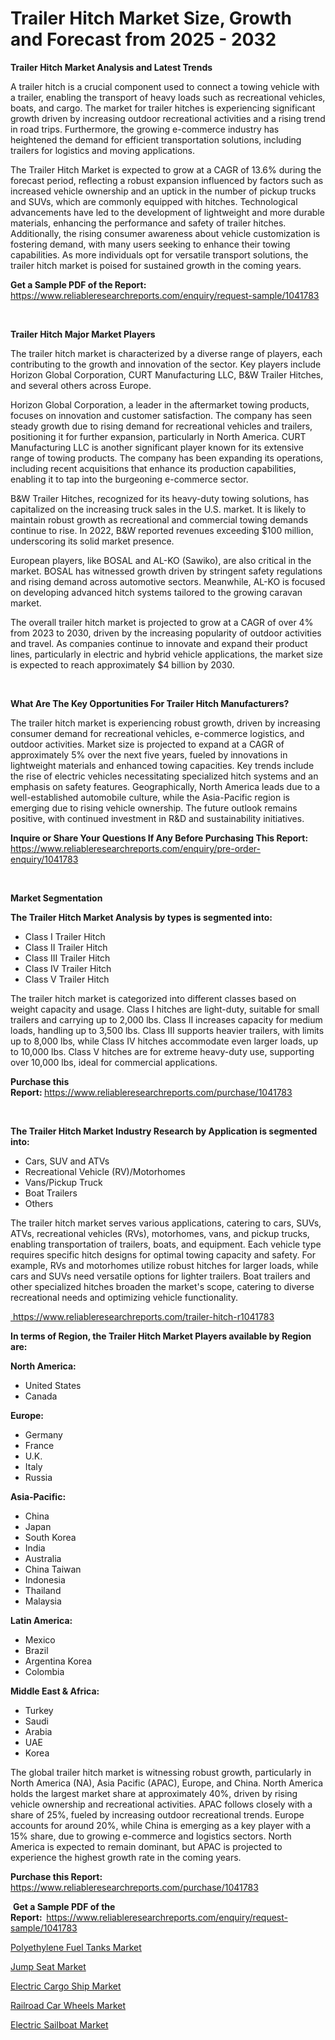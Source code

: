 <p><h1>Trailer Hitch Market Size, Growth and Forecast from 2025 - 2032</h1></p><p><strong>Trailer Hitch Market Analysis and Latest Trends</strong></p>
<p><p>A trailer hitch is a crucial component used to connect a towing vehicle with a trailer, enabling the transport of heavy loads such as recreational vehicles, boats, and cargo. The market for trailer hitches is experiencing significant growth driven by increasing outdoor recreational activities and a rising trend in road trips. Furthermore, the growing e-commerce industry has heightened the demand for efficient transportation solutions, including trailers for logistics and moving applications.</p><p>The Trailer Hitch Market is expected to grow at a CAGR of 13.6% during the forecast period, reflecting a robust expansion influenced by factors such as increased vehicle ownership and an uptick in the number of pickup trucks and SUVs, which are commonly equipped with hitches. Technological advancements have led to the development of lightweight and more durable materials, enhancing the performance and safety of trailer hitches. Additionally, the rising consumer awareness about vehicle customization is fostering demand, with many users seeking to enhance their towing capabilities. As more individuals opt for versatile transport solutions, the trailer hitch market is poised for sustained growth in the coming years.</p></p>
<p><strong>Get a Sample PDF of the Report:&nbsp;</strong> <a href="https://www.reliableresearchreports.com/enquiry/request-sample/1041783?utm_campaign=16&utm_medium=2&utm_source=Github&utm_content=ia&utm_term=30032025&utm_id=trailer-hitch">https://www.reliableresearchreports.com/enquiry/request-sample/1041783</a></p>
<p>&nbsp;</p>
<p><strong>Trailer Hitch Major Market Players</strong></p>
<p><p>The trailer hitch market is characterized by a diverse range of players, each contributing to the growth and innovation of the sector. Key players include Horizon Global Corporation, CURT Manufacturing LLC, B&W Trailer Hitches, and several others across Europe.</p><p>Horizon Global Corporation, a leader in the aftermarket towing products, focuses on innovation and customer satisfaction. The company has seen steady growth due to rising demand for recreational vehicles and trailers, positioning it for further expansion, particularly in North America. CURT Manufacturing LLC is another significant player known for its extensive range of towing products. The company has been expanding its operations, including recent acquisitions that enhance its production capabilities, enabling it to tap into the burgeoning e-commerce sector.</p><p>B&W Trailer Hitches, recognized for its heavy-duty towing solutions, has capitalized on the increasing truck sales in the U.S. market. It is likely to maintain robust growth as recreational and commercial towing demands continue to rise. In 2022, B&W reported revenues exceeding $100 million, underscoring its solid market presence.</p><p>European players, like BOSAL and AL-KO (Sawiko), are also critical in the market. BOSAL has witnessed growth driven by stringent safety regulations and rising demand across automotive sectors. Meanwhile, AL-KO is focused on developing advanced hitch systems tailored to the growing caravan market.</p><p>The overall trailer hitch market is projected to grow at a CAGR of over 4% from 2023 to 2030, driven by the increasing popularity of outdoor activities and travel. As companies continue to innovate and expand their product lines, particularly in electric and hybrid vehicle applications, the market size is expected to reach approximately $4 billion by 2030.</p></p>
<p>&nbsp;</p>
<p><strong>What Are The Key Opportunities For Trailer Hitch Manufacturers?</strong></p>
<p><p>The trailer hitch market is experiencing robust growth, driven by increasing consumer demand for recreational vehicles, e-commerce logistics, and outdoor activities. Market size is projected to expand at a CAGR of approximately 5% over the next five years, fueled by innovations in lightweight materials and enhanced towing capacities. Key trends include the rise of electric vehicles necessitating specialized hitch systems and an emphasis on safety features. Geographically, North America leads due to a well-established automobile culture, while the Asia-Pacific region is emerging due to rising vehicle ownership. The future outlook remains positive, with continued investment in R&D and sustainability initiatives.</p></p>
<p><strong>Inquire or Share Your Questions If Any Before Purchasing This Report:</strong> <a href="https://www.reliableresearchreports.com/enquiry/pre-order-enquiry/1041783?utm_campaign=16&utm_medium=2&utm_source=Github&utm_content=ia&utm_term=30032025&utm_id=trailer-hitch">https://www.reliableresearchreports.com/enquiry/pre-order-enquiry/1041783</a></p>
<p>&nbsp;</p>
<p><strong>Market Segmentation</strong></p>
<p><strong>The Trailer Hitch Market Analysis by types is segmented into:</strong></p>
<p><ul><li>Class I Trailer Hitch</li><li>Class II Trailer Hitch</li><li>Class III Trailer Hitch</li><li>Class IV Trailer Hitch</li><li>Class V Trailer Hitch</li></ul></p>
<p><p>The trailer hitch market is categorized into different classes based on weight capacity and usage. Class I hitches are light-duty, suitable for small trailers and carrying up to 2,000 lbs. Class II increases capacity for medium loads, handling up to 3,500 lbs. Class III supports heavier trailers, with limits up to 8,000 lbs, while Class IV hitches accommodate even larger loads, up to 10,000 lbs. Class V hitches are for extreme heavy-duty use, supporting over 10,000 lbs, ideal for commercial applications.</p></p>
<p><strong>Purchase this Report:&nbsp;</strong><a href="https://www.reliableresearchreports.com/purchase/1041783?utm_campaign=16&utm_medium=2&utm_source=Github&utm_content=ia&utm_term=30032025&utm_id=trailer-hitch">https://www.reliableresearchreports.com/purchase/1041783</a></p>
<p>&nbsp;</p>
<p><strong>The Trailer Hitch Market Industry Research by Application is segmented into:</strong></p>
<p><ul><li>Cars, SUV and ATVs</li><li>Recreational Vehicle (RV)/Motorhomes</li><li>Vans/Pickup Truck</li><li>Boat Trailers</li><li>Others</li></ul></p>
<p><p>The trailer hitch market serves various applications, catering to cars, SUVs, ATVs, recreational vehicles (RVs), motorhomes, vans, and pickup trucks, enabling transportation of trailers, boats, and equipment. Each vehicle type requires specific hitch designs for optimal towing capacity and safety. For example, RVs and motorhomes utilize robust hitches for larger loads, while cars and SUVs need versatile options for lighter trailers. Boat trailers and other specialized hitches broaden the market's scope, catering to diverse recreational needs and optimizing vehicle functionality.</p></p>
<p><a href="https://www.reliableresearchreports.com/trailer-hitch-r1041783?utm_campaign=16&utm_medium=2&utm_source=Github&utm_content=ia&utm_term=30032025&utm_id=trailer-hitch">&nbsp;https://www.reliableresearchreports.com/trailer-hitch-r1041783</a></p>
<p><strong>In terms of Region, the Trailer Hitch Market Players available by Region are:</strong></p>
<p>
    <p> <strong> North America: </strong>
        <ul>
            <li>United States</li>
            <li>Canada</li>
        </ul>
        </p> 
    <p> <strong> Europe: </strong>
        <ul>
            <li>Germany</li>
            <li>France</li>
            <li>U.K.</li>
            <li>Italy</li>
            <li>Russia</li>
        </ul>
        </p> 
    <p> <strong> Asia-Pacific: </strong>
        <ul>
            <li>China</li>
            <li>Japan</li>
            <li>South Korea</li>
            <li>India</li>
            <li>Australia</li>
            <li>China Taiwan</li>
            <li>Indonesia</li>
            <li>Thailand</li>
            <li>Malaysia</li>
        </ul>
        </p> 
    <p> <strong> Latin America: </strong>
        <ul>
            <li>Mexico</li>
            <li>Brazil</li>
            <li>Argentina Korea</li>
            <li>Colombia</li>
        </ul>
        </p> 
    <p> <strong> Middle East & Africa: </strong>
        <ul>
            <li>Turkey</li>
            <li>Saudi</li>
            <li>Arabia</li>
            <li>UAE</li>
            <li>Korea</li>
        </ul>
    </p>
    </p>
<p><p>The global trailer hitch market is witnessing robust growth, particularly in North America (NA), Asia Pacific (APAC), Europe, and China. North America holds the largest market share at approximately 40%, driven by rising vehicle ownership and recreational activities. APAC follows closely with a share of 25%, fueled by increasing outdoor recreational trends. Europe accounts for around 20%, while China is emerging as a key player with a 15% share, due to growing e-commerce and logistics sectors. North America is expected to remain dominant, but APAC is projected to experience the highest growth rate in the coming years.</p></p>
<p><strong>Purchase this Report: </strong><a href="https://www.reliableresearchreports.com/purchase/1041783?utm_campaign=16&utm_medium=2&utm_source=Github&utm_content=ia&utm_term=30032025&utm_id=trailer-hitch">https://www.reliableresearchreports.com/purchase/1041783</a></p>
<p>&nbsp;<strong>Get a Sample PDF of the Report:&nbsp;&nbsp;</strong><a href="https://www.reliableresearchreports.com/enquiry/request-sample/1041783?utm_campaign=16&utm_medium=2&utm_source=Github&utm_content=ia&utm_term=30032025&utm_id=trailer-hitch">https://www.reliableresearchreports.com/enquiry/request-sample/1041783</a></p>
<p><strong></strong></p>
<p><p><a href="https://github.com/cezilfinerv9/Market-Research-Report-List-1/blob/main/polyethylene-fuel-tanks-market.md?utm_campaign=16&utm_medium=2&utm_source=Github&utm_content=ia&utm_term=30032025&utm_id=trailer-hitch">Polyethylene Fuel Tanks Market</a></p><p><a href="https://github.com/bhuraoutenc8/Market-Research-Report-List-1/blob/main/jump-seat-market.md?utm_campaign=16&utm_medium=2&utm_source=Github&utm_content=ia&utm_term=30032025&utm_id=trailer-hitch">Jump Seat Market</a></p><p><a href="https://github.com/lelkohydesyj/Market-Research-Report-List-1/blob/main/electric-cargo-ship-market.md?utm_campaign=16&utm_medium=2&utm_source=Github&utm_content=ia&utm_term=30032025&utm_id=trailer-hitch">Electric Cargo Ship Market</a></p><p><a href="https://github.com/syskamazucqa/Market-Research-Report-List-1/blob/main/railroad-car-wheels-market.md?utm_campaign=16&utm_medium=2&utm_source=Github&utm_content=ia&utm_term=30032025&utm_id=trailer-hitch">Railroad Car Wheels Market</a></p><p><a href="https://github.com/thanenegenqa/Market-Research-Report-List-1/blob/main/electric-sailboat-market.md?utm_campaign=16&utm_medium=2&utm_source=Github&utm_content=ia&utm_term=30032025&utm_id=trailer-hitch">Electric Sailboat Market</a></p></p>